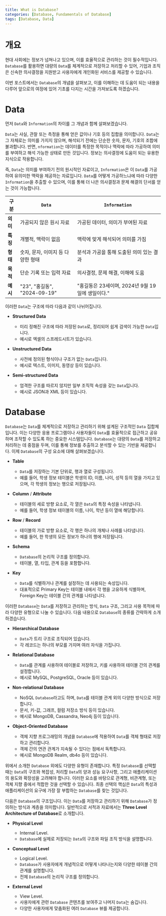```yaml
---
title: What is Database?
categories: [Database, Fundamentals of Database]
tags: [Database, Data]
---
```


# 개요

현대 사회에는 정보가 넘쳐나고 있으며, 이를 효율적으로 관리하는 것이 필수적입니다. `Database`를 활용하면 대량의 `Data`를 체계적으로 저장하고 처리할 수 있어, 기업과 조직은 신속한 의사결정을 지원받고 사용자에게 개인화된 서비스를 제공할 수 있습니다.

이번 포스트에서는 `Database`의 개념을 살펴보고, 이를 이해하는 데 도움이 되는 내용을 다루어 앞으로의 여정에 있어 기초를 다지는 시간을 가져보도록 하겠습니다.

# Data

먼저 `Data`와 `Information`의 차이를 그 개념과 함께 살펴보겠습니다.

`Data`는 사실, 관찰 또는 측정을 통해 얻은 값이나 기호 등의 집합을 의미합니다. `Data`는 그 자체로는 의미를 가지지 않으며, 해석되기 전에는 단순한 숫자, 문자, 기호의 조합에 불과합니다. 반면, `nformation`는 데이터를 특정한 목적이나 맥락에 따라 가공하여 의미를 부여하고 해석 가능한 상태로 만든 것입니다. 정보는 의사결정에 도움이 되는 유용한 지식으로 작용합니다.

즉, `Data`는 의미를 부여하기 전의 원시적인 자료이고, `Information`은 이 `Data`를 가공하여 유의미한 맥락을 제공하는 자료입니다. `Data`를 어떻게 가공하느냐에 따라 다양한 `Information`을 추출할 수 있으며, 이를 통해 더 나은 의사결정과 문제 해결의 단서를 얻는 것이 가능합니다.

| 구분     | `Data`                              | `Information`                       |
|----------|--------------------------------------------|------------------------------------------|
| **의미** | 가공되지 않은 원시 자료                    | 가공된 데이터, 의미가 부여된 자료        |
| **특징** | 개별적, 맥락이 없음                        | 맥락에 맞게 해석되어 의미를 가짐         |
| **형태** | 숫자, 문자, 이미지 등 다양한 형태          | 분석과 가공을 통해 도출된 의미 있는 결과 |
| **목적** | 단순 기록 또는 입력 자료                   | 의사결정, 문제 해결, 이해에 도움         |
| **예시** | "23", "홍길동", "2024-09-19"               | "홍길동은 23세이며, 2024년 9월 19일에 생일이다." |

이러한 `Data`는 구조에 따라 다음과 같이 나뉘어집니다.

- **Structured Data**
    - 미리 정해진 구조에 따라 저장된 `Data`로, 정리되어 쉽게 검색이 가능한 `Data`입니다.
    - 예시로 엑셀의 스프레드시트가 있습니다.

- **Unstructured Data**
    - 사전에 정의된 형식이나 구조가 없는 `Data`입니다.
    - 예시로 텍스트, 이미지, 동영상 등이 있습니다.

- **Semi-structured Data**
    - 엄격한 구조를 따르지 않지만 일부 조직적 속성을 갖는 `Data`입니다.
    - 예시로 JSON과 XML 등이 있습니다.

# Database

`Database`는 `Data`를 체계적으로 저장하고 관리하기 위해 설계된 구조적인 `Data` 집합체입니다. 이는 다양한 응용 프로그램이나 사용자들이 `Data`를 효율적으로 접근하고 공유하며 조작할 수 있도록 하는 중요한 시스템입니다. `Database`는 대량의 `Data`를 저장하고 처리하는 데 중점을 두며, 이를 통해 정보를 추출하고 분석할 수 있는 기반을 제공합니다. 이제 `Database`의 구성 요소에 대해 살펴보겠습니다.

- **Table**
    - `Data`를 저장하는 기본 단위로, 행과 열로 구성됩니다. 
    - 예를 들어, 학생 정보 테이블은 학생의 ID, 이름, 나이, 성적 등의 열을 가지고 있으며, 각 학생의 정보는 행으로 저장됩니다.

- **Column** / **Attribute**
    - 테이블의 세로 방향 요소로, 각 열은 `Data`의 특정 속성을 나타냅니다. 
    - 예를 들어, 학생 정보 테이블의 이름, 나이, 학년 등이 열에 해당합니다.

- **Row** / **Record**
    - 테이블의 가로 방향 요소로, 각 행은 하나의 개체나 사례를 나타냅니다. 
    - 예를 들어, 한 학생의 모든 정보가 하나의 행에 저장됩니다.

- **Schema**
    - `Database`의 논리적 구조를 정의합니다.
    - 테이블, 열, 타입, 관계 등을 포함합니다.  

- **Key**
    - `Data`를 식별하거나 관계를 설정하는 데 사용되는 속성입니다. 
    - 대표적으로 Primary Key는 테이블 내에서 각 행을 고유하게 식별하며, Foreign Key는 테이블 간의 관계를 나타냅니다.

이러한 `Database`는 `Data`를 저장하고 관리하는 방식, `Data` 구조, 그리고 사용 목적에 따라 다양한 유형으로 나눌 수 있습니다. 다음 내용으로 `Database`의 종류를 간략하게 소개하겠습니다.

- **Hierarchical Database**
    - `Data`가 트리 구조로 조직되어 있습니다.
    - 각 레코드는 하나의 부모를 가지며 여러 자식을 가집니다.

- **Relational Database**
    - `Data`를 관계를 사용하여 테이블로 저장하고, 키를 사용하여 테이블 간의 관계를 설정합니다.
    - 예시로 MySQL, PostgreSQL, Oracle 등이 있습니다.

- **Non-relational Database**
    - NoSQL `Database`라고도 하며, `Data`를 테이블 관계 외의 다양한 방식으로 저장합니다.
    - 문서, 키-값, 그래프, 컬럼 저장소 방식 등이 있습니다.
    - 예시로 MongoDB, Cassandra, Neo4j 등이 있습니다.

- **Object-Oriented Database**
    - 객체 지향 프로그래밍의 개념을 `Database`에 적용하여 `Data`를 객체 형태로 저장하고 관리합니다.
    - 객체 간의 연관 관계가 지속될 수 있다는 점에서 독특합니다.
    - 예시로 MongoDB Realm, db4o 등이 있습니다.

위에서 소개한 `Database` 외에도 다양한 유형이 존재합니다. 특정 `Database`를 선택할 때는 `Data`의 구조와 복잡성, 처리할 `Data`의 양과 성능 요구사항, 그리고 애플리케이션의 용도와 확장성을 고려해야 합니다. 이러한 요소를 바탕으로 관계형, 비관계형, 또는 객체 지향 중에서 적합한 것을 선택할 수 있습니다. 최종 선택의 핵심은 `Data`의 특성과 애플리케이션의 요구에 가장 잘 부합하는 `Database`를 찾는 것입니다.

다음은 `Database`의 구조입니다. 이는 `Data`를 저장하고 관리하기 위해 `Database`가 정의하는 방식과 계층을 의미합니다. 일반적으로 서적과 자료에서는 **Three Level Architecture of Database**로 소개합니다.

-  **Physical Level**
    - Internal Level.
    - `Database`에 실제로 저장되는 `Data`의 구조와 파일 조직 방식을 설명합니다.

- **Conceptual Level**
    - Logical Level.
    - `Database`가 사용자에게 개념적으로 어떻게 나타나는지와 다양한 테이블 간의 관계를 설명합니다.
    - 전체 `Database`의 논리적 구조를 정의합니다.

- **External Level**
    - View Level.
    - 사용자에게 관련 `Database` 콘텐츠를 보여주고 나머지 `Data`는 숨깁니다.
    - 다양한 사용자에게 맞춤화된 여러 `Database` 뷰를 제공합니다.
